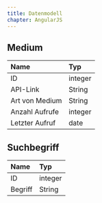 ```yaml
---
title: Datenmodell
chapter: AngularJS
---
```


## Medium
| Name | Typ |
| :--- | :---- |
|  ID | integer |
| API-Link | String |
| Art von Medium | String |
| Anzahl Aufrufe | integer |
| Letzter Aufruf | date |

## Suchbegriff
 Name | Typ |
| :--- | :---- |
|  ID | integer |
| Begriff | String |
